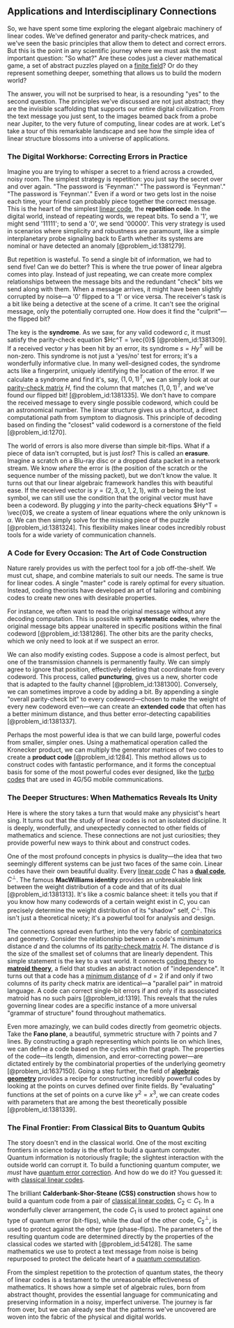 ## Applications and Interdisciplinary Connections

So, we have spent some time exploring the elegant algebraic machinery of linear codes. We've defined generator and parity-check matrices, and we've seen the basic principles that allow them to detect and correct errors. But this is the point in any scientific journey where we must ask the most important question: "So what?" Are these codes just a clever mathematical game, a set of abstract puzzles played on a [finite field](@article_id:150419)? Or do they represent something deeper, something that allows us to build the modern world?

The answer, you will not be surprised to hear, is a resounding "yes" to the second question. The principles we've discussed are not just abstract; they are the invisible scaffolding that supports our entire digital civilization. From the text message you just sent, to the images beamed back from a probe near Jupiter, to the very future of computing, linear codes are at work. Let's take a tour of this remarkable landscape and see how the simple idea of linear structure blossoms into a universe of applications.

### The Digital Workhorse: Correcting Errors in Practice

Imagine you are trying to whisper a secret to a friend across a crowded, noisy room. The simplest strategy is repetition: you just say the secret over and over again. "The password is 'Feynman'." "The password is 'Feynman'." "The password is 'Feynman'." Even if a word or two gets lost in the noise each time, your friend can probably piece together the correct message. This is the heart of the simplest [linear code](@article_id:139583), the **repetition code**. In the digital world, instead of repeating words, we repeat bits. To send a '1', we might send '11111'; to send a '0', we send '00000'. This very strategy is used in scenarios where simplicity and robustness are paramount, like a simple interplanetary probe signaling back to Earth whether its systems are nominal or have detected an anomaly [@problem_id:1381279].

But repetition is wasteful. To send a single bit of information, we had to send five! Can we do better? This is where the true power of linear algebra comes into play. Instead of just repeating, we can create more complex relationships between the message bits and the redundant "check" bits we send along with them. When a message arrives, it might have been slightly corrupted by noise—a '0' flipped to a '1' or vice versa. The receiver's task is a bit like being a detective at the scene of a crime. It can't see the original message, only the potentially corrupted one. How does it find the "culprit"—the flipped bit?

The key is the **syndrome**. As we saw, for any valid codeword $c$, it must satisfy the parity-check equation $Hc^T = \vec{0}$ [@problem_id:1381309]. If a received vector $y$ has been hit by an error, its syndrome $s = Hy^T$ will be non-zero. This syndrome is not just a 'yes/no' test for errors; it's a wonderfully informative clue. In many well-designed codes, the syndrome acts like a fingerprint, uniquely identifying the location of the error. If we calculate a syndrome and find it's, say, $(1,0,1)^T$, we can simply look at our [parity-check matrix](@article_id:276316) $H$, find the column that matches $(1,0,1)^T$, and we've found our flipped bit! [@problem_id:1381335]. We don't have to compare the received message to every single possible codeword, which could be an astronomical number. The linear structure gives us a shortcut, a direct computational path from symptom to diagnosis. This principle of decoding based on finding the "closest" valid codeword is a cornerstone of the field [@problem_id:1270].

The world of errors is also more diverse than simple bit-flips. What if a piece of data isn't corrupted, but is just *lost*? This is called an **erasure**. Imagine a scratch on a Blu-ray disc or a dropped data packet in a network stream. We know *where* the error is (the position of the scratch or the sequence number of the missing packet), but we don't know the value. It turns out that our linear algebraic framework handles this with beautiful ease. If the received vector is $y = (2, 3, \alpha, 1, 2, 1)$, with $\alpha$ being the lost symbol, we can still use the condition that the original vector must have been a codeword. By plugging $y$ into the parity-check equations $Hy^T = \vec{0}$, we create a system of linear equations where the only unknown is $\alpha$. We can then simply solve for the missing piece of the puzzle [@problem_id:1381324]. This flexibility makes linear codes incredibly robust tools for a wide variety of communication channels.

### A Code for Every Occasion: The Art of Code Construction

Nature rarely provides us with the perfect tool for a job off-the-shelf. We must cut, shape, and combine materials to suit our needs. The same is true for linear codes. A single "master" code is rarely optimal for every situation. Instead, coding theorists have developed an art of tailoring and combining codes to create new ones with desirable properties.

For instance, we often want to read the original message without any decoding computation. This is possible with **systematic codes**, where the original message bits appear unaltered in specific positions within the final codeword [@problem_id:1381286]. The other bits are the parity checks, which we only need to look at if we suspect an error.

We can also modify existing codes. Suppose a code is almost perfect, but one of the transmission channels is permanently faulty. We can simply agree to ignore that position, effectively deleting that coordinate from every codeword. This process, called **puncturing**, gives us a new, shorter code that is adapted to the faulty channel [@problem_id:1381300]. Conversely, we can sometimes improve a code by adding a bit. By appending a single "overall parity-check bit" to every codeword—chosen to make the weight of every new codeword even—we can create an **extended code** that often has a better minimum distance, and thus better error-detecting capabilities [@problem_id:1381337].

Perhaps the most powerful idea is that we can build large, powerful codes from smaller, simpler ones. Using a mathematical operation called the Kronecker product, we can multiply the generator matrices of two codes to create a **product code** [@problem_id:1284]. This method allows us to construct codes with fantastic performance, and it forms the conceptual basis for some of the most powerful codes ever designed, like the [turbo codes](@article_id:268432) that are used in 4G/5G mobile communications.

### The Deeper Structures: When Mathematics Reveals Its Unity

Here is where the story takes a turn that would make any physicist's heart sing. It turns out that the study of linear codes is not an isolated discipline. It is deeply, wonderfully, and unexpectedly connected to other fields of mathematics and science. These connections are not just curiosities; they provide powerful new ways to think about and construct codes.

One of the most profound concepts in physics is duality—the idea that two seemingly different systems can be just two faces of the same coin. Linear codes have their own beautiful duality. Every [linear code](@article_id:139583) $C$ has a **[dual code](@article_id:144588)**, $C^\perp$. The famous **MacWilliams identity** provides an unbreakable link between the weight distribution of a code and that of its dual [@problem_id:1381313]. It's like a cosmic balance sheet: it tells you that if you know how many codewords of a certain weight exist in $C$, you can precisely determine the weight distribution of its "shadow" self, $C^\perp$. This isn't just a theoretical nicety; it's a powerful tool for analysis and design.

The connections spread even further, into the very fabric of [combinatorics](@article_id:143849) and geometry. Consider the relationship between a code's minimum distance $d$ and the columns of its [parity-check matrix](@article_id:276316) $H$. The distance $d$ is the size of the smallest set of columns that are linearly dependent. This simple statement is the key to a vast world. It connects [coding theory](@article_id:141432) to **[matroid theory](@article_id:272003)**, a field that studies an abstract notion of "independence". It turns out that a code has a [minimum distance](@article_id:274125) of $d=2$ if and only if two columns of its parity check matrix are identical—a "parallel pair" in matroid language. A code can correct single-bit errors if and only if its associated matroid has no such pairs [@problem_id:1319]. This reveals that the rules governing linear codes are a specific instance of a more universal "grammar of structure" found throughout mathematics.

Even more amazingly, we can build codes directly from geometric objects. Take the **Fano plane**, a beautiful, symmetric structure with 7 points and 7 lines. By constructing a graph representing which points lie on which lines, we can define a code based on the cycles within that graph. The properties of the code—its length, dimension, and error-correcting power—are dictated entirely by the combinatorial properties of the underlying geometry [@problem_id:1637150]. Going a step further, the field of **[algebraic geometry](@article_id:155806)** provides a recipe for constructing incredibly powerful codes by looking at the points on curves defined over finite fields. By "evaluating" functions at the set of points on a curve like $y^2=x^3$, we can create codes with parameters that are among the best theoretically possible [@problem_id:1381339].

### The Final Frontier: From Classical Bits to Quantum Qubits

The story doesn't end in the classical world. One of the most exciting frontiers in science today is the effort to build a quantum computer. Quantum information is notoriously fragile; the slightest interaction with the outside world can corrupt it. To build a functioning quantum computer, we *must* have [quantum error correction](@article_id:139102). And how do we do it? You guessed it: with [classical linear codes](@article_id:147050).

The brilliant **Calderbank-Shor-Steane (CSS) construction** shows how to build a quantum code from a pair of [classical linear codes](@article_id:147050), $C_2 \subset C_1$. In a wonderfully clever arrangement, the code $C_1$ is used to protect against one type of quantum error (bit-flips), while the dual of the other code, $C_2^\perp$, is used to protect against the other type (phase-flips). The parameters of the resulting quantum code are determined directly by the properties of the classical codes we started with [@problem_id:54128]. The same mathematics we use to protect a text message from noise is being repurposed to protect the delicate heart of a [quantum computation](@article_id:142218).

From the simplest repetition to the protection of quantum states, the theory of linear codes is a testament to the unreasonable effectiveness of mathematics. It shows how a simple set of algebraic rules, born from abstract thought, provides the essential language for communicating and preserving information in a noisy, imperfect universe. The journey is far from over, but we can already see that the patterns we've uncovered are woven into the fabric of the physical and digital worlds.